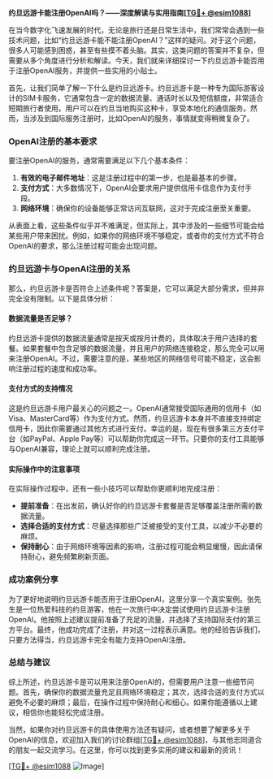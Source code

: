 **约旦远游卡能注册OpenAI吗？——深度解读与实用指南[[TG💪+ @esim1088](https://t.me/s/esim1088)]**

在当今数字化飞速发展的时代，无论是旅行还是日常生活中，我们常常会遇到一些技术问题，比如“约旦远游卡能不能注册OpenAI？”这样的疑问。对于这个问题，很多人可能感到困惑，甚至有些摸不着头脑。其实，这类问题的答案并不复杂，但需要从多个角度进行分析和解读。今天，我们就来详细探讨一下约旦远游卡能否用于注册OpenAI服务，并提供一些实用的小贴士。

首先，让我们简单了解一下什么是约旦远游卡。约旦远游卡是一种专为国际游客设计的SIM卡服务，它通常包含一定的数据流量、通话时长以及短信额度，非常适合短期旅行者使用。用户可以在约旦当地购买这种卡，享受本地化的通信服务。然而，当涉及到国际服务注册时，比如OpenAI的服务，事情就变得稍微复杂了。

### OpenAI注册的基本要求

要注册OpenAI的服务，通常需要满足以下几个基本条件：

1. **有效的电子邮件地址**：这是注册过程中的第一步，也是最基本的步骤。
2. **支付方式**：大多数情况下，OpenAI会要求用户提供信用卡信息作为支付手段。
3. **网络环境**：确保你的设备能够正常访问互联网，这对于完成注册至关重要。

从表面上看，这些条件似乎并不难满足，但实际上，其中涉及的一些细节可能会给某些用户带来困扰。例如，如果你的网络环境不够稳定，或者你的支付方式不符合OpenAI的要求，那么注册过程可能会出现问题。

### 约旦远游卡与OpenAI注册的关系

那么，约旦远游卡是否符合上述条件呢？答案是，它可以满足大部分需求，但并非完全没有限制。以下是具体分析：

#### 数据流量是否足够？

约旦远游卡提供的数据流量通常是按天或按月计费的，具体取决于用户选择的套餐。如果套餐中包含足够的数据流量，并且用户的网络连接稳定，那么完全可以用来注册OpenAI。不过，需要注意的是，某些地区的网络信号可能不稳定，这会影响注册过程的速度和成功率。

#### 支付方式的支持情况

这是约旦远游卡用户最关心的问题之一。OpenAI通常接受国际通用的信用卡（如Visa、MasterCard等）作为支付方式。然而，约旦远游卡本身并不直接支持绑定信用卡，因此你需要通过其他方式进行支付。幸运的是，现在有很多第三方支付平台（如PayPal、Apple Pay等）可以帮助你完成这一环节。只要你的支付工具能够与OpenAI兼容，理论上就可以顺利完成注册。

#### 实际操作中的注意事项

在实际操作过程中，还有一些小技巧可以帮助你更顺利地完成注册：

- **提前准备**：在出发前，确认好你的约旦远游卡套餐是否足够覆盖注册所需的数据流量。
- **选择合适的支付方式**：尽量选择那些广泛被接受的支付工具，以减少不必要的麻烦。
- **保持耐心**：由于网络环境等因素的影响，注册过程可能会稍显缓慢，因此请保持耐心，避免频繁刷新页面。

### 成功案例分享

为了更好地说明约旦远游卡能否用于注册OpenAI，这里分享一个真实案例。张先生是一位热爱科技的约旦游客，他在一次旅行中决定尝试使用约旦远游卡注册OpenAI。他按照上述建议提前准备了充足的流量，并选择了支持国际支付的第三方平台。最终，他成功完成了注册，并对这一过程表示满意。他的经验告诉我们，只要方法得当，约旦远游卡完全有能力支持OpenAI注册。

### 总结与建议

综上所述，约旦远游卡是可以用来注册OpenAI的，但需要用户注意一些细节问题。首先，确保你的数据流量充足且网络环境稳定；其次，选择合适的支付方式以避免不必要的麻烦；最后，在操作过程中保持耐心和细心。如果你能遵循以上建议，相信你也能轻松完成注册。

当然，如果你对约旦远游卡的具体使用方法还有疑问，或者想要了解更多关于OpenAI的信息，欢迎加入我们的讨论群组[[TG💪+ @esim1088](https://t.me/s/esim1088)]，与其他志同道合的朋友一起交流学习。在这里，你可以找到更多实用的建议和最新的资讯！

[[TG💪+ @esim1088](https://t.me/s/esim1088) ![Image](https://i.postimg.cc/4NQfJmqS/Snipaste-2025-05-13-00-14-12.png)]